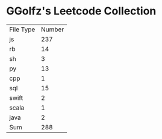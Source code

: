 # GGolfz's Leetcode Collection

<table><tr><td>File Type</td><td>Number</td></tr><tr><td>js</td><td>237</td></tr><tr><td>rb</td><td>14</td></tr><tr><td>sh</td><td>3</td></tr><tr><td>py</td><td>13</td></tr><tr><td>cpp</td><td>1</td></tr><tr><td>sql</td><td>15</td></tr><tr><td>swift</td><td>2</td></tr><tr><td>scala</td><td>1</td></tr><tr><td>java</td><td>2</td></tr><tr><td>Sum</td><td>288</td></tr></table>
